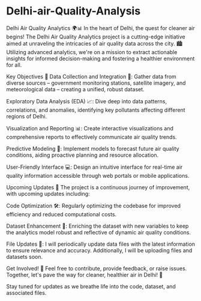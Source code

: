 # Delhi-air-Quality-Analysis
Delhi Air Quality Analytics 🌍📊
In the heart of Delhi, the quest for cleaner air begins! The Delhi Air Quality Analytics project is a cutting-edge initiative aimed at unraveling the intricacies of air quality data across the city. 🏙️ Utilizing advanced analytics, we're on a mission to extract actionable insights for informed decision-making and fostering a healthier environment for all.

Key Objectives 🚀
Data Collection and Integration 📡: Gather data from diverse sources – government monitoring stations, satellite imagery, and meteorological data – creating a unified, robust dataset.

Exploratory Data Analysis (EDA) 📈: Dive deep into data patterns, correlations, and anomalies, identifying key pollutants affecting different regions of Delhi.

Visualization and Reporting 📊: Create interactive visualizations and comprehensive reports to effectively communicate air quality trends.

Predictive Modeling 🤖: Implement models to forecast future air quality conditions, aiding proactive planning and resource allocation.

User-Friendly Interface 💻: Design an intuitive interface for real-time air quality information accessible through web portals or mobile applications.

Upcoming Updates 🔄
The project is a continuous journey of improvement, with upcoming updates including:

Code Optimization 🛠️: Regularly optimizing the codebase for improved efficiency and reduced computational costs.

Dataset Enhancement 📑: Enriching the dataset with new variables to keep the analytics model robust and reflective of dynamic air quality conditions.

File Updates 🔄: I will periodically update data files with the latest information to ensure relevance and accuracy. Additionally, I will be uploading files and datasets soon.

Get Involved! 🤝
Feel free to contribute, provide feedback, or raise issues. Together, let's pave the way for cleaner, healthier air in Delhi! 🌿

Stay tuned for updates as we breathe life into the code, dataset, and associated files.

